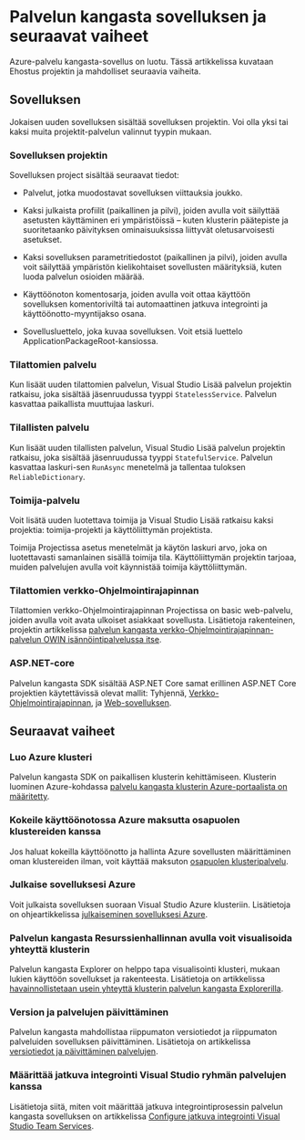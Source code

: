<properties
   pageTitle="Palvelun kangasta projektin luomista seuraavat vaiheet | Microsoft Azure"
   description="Tässä artikkelissa on linkkejä core kehittäminen tehtäviä, palvelun kangasta varten"
   services="service-fabric"
   documentationCenter=".net"
   authors="seanmck"
   manager="timlt"
   editor=""/>

<tags
   ms.service="service-fabric"
   ms.devlang="dotNet"
   ms.topic="article"
   ms.tgt_pltfrm="NA"
   ms.workload="NA"
   ms.date="07/08/2016"
   ms.author="seanmck"/>

# <a name="your-service-fabric-application-and-next-steps"></a>Palvelun kangasta sovelluksen ja seuraavat vaiheet
Azure-palvelu kangasta-sovellus on luotu. Tässä artikkelissa kuvataan Ehostus projektin ja mahdolliset seuraavia vaiheita.

## <a name="your-application"></a>Sovelluksen
Jokaisen uuden sovelluksen sisältää sovelluksen projektin. Voi olla yksi tai kaksi muita projektit-palvelun valinnut tyypin mukaan.

### <a name="the-application-project"></a>Sovelluksen projektin
Sovelluksen project sisältää seuraavat tiedot:

- Palvelut, jotka muodostavat sovelluksen viittauksia joukko.

- Kaksi julkaista profiilit (paikallinen ja pilvi), joiden avulla voit säilyttää asetusten käyttäminen eri ympäristöissä – kuten klusterin päätepiste ja suoritetaanko päivityksen ominaisuuksissa liittyvät oletusarvoisesti asetukset.

- Kaksi sovelluksen parametritiedostot (paikallinen ja pilvi), joiden avulla voit säilyttää ympäristön kielikohtaiset sovellusten määrityksiä, kuten luoda palvelun osioiden määrää.

- Käyttöönoton komentosarja, joiden avulla voit ottaa käyttöön sovelluksen komentoriviltä tai automaattinen jatkuva integrointi ja käyttöönotto-myyntijakso osana.

- Sovellusluettelo, joka kuvaa sovelluksen. Voit etsiä luettelo ApplicationPackageRoot-kansiossa.

### <a name="stateless-service"></a>Tilattomien palvelu
Kun lisäät uuden tilattomien palvelun, Visual Studio Lisää palvelun projektin ratkaisu, joka sisältää jäsenruudussa tyyppi `StatelessService`. Palvelun kasvattaa paikallista muuttujaa laskuri.

### <a name="stateful-service"></a>Tilallisten palvelu
Kun lisäät uuden tilallisten palvelun, Visual Studio Lisää palvelun projektin ratkaisu, joka sisältää jäsenruudussa tyyppi `StatefulService`. Palvelun kasvattaa laskuri-sen `RunAsync` menetelmä ja tallentaa tuloksen `ReliableDictionary`.

### <a name="actor-service"></a>Toimija-palvelu
Voit lisätä uuden luotettava toimija ja Visual Studio Lisää ratkaisu kaksi projektia: toimija-projekti ja käyttöliittymän projektista.

Toimija Projectissa asetus menetelmät ja käytön laskuri arvo, joka on luotettavasti samanlainen sisällä toimija tila. Käyttöliittymän projektin tarjoaa, muiden palvelujen avulla voit käynnistää toimija käyttöliittymän.

### <a name="stateless-web-api"></a>Tilattomien verkko-Ohjelmointirajapinnan
Tilattomien verkko-Ohjelmointirajapinnan Projectissa on basic web-palvelu, joiden avulla voit avata ulkoiset asiakkaat sovellusta. Lisätietoja rakenteinen, projektin artikkelissa [palvelun kangasta verkko-Ohjelmointirajapinnan-palvelun OWIN isännöintipalvelussa itse](service-fabric-reliable-services-communication-webapi.md).

### <a name="aspnet-core"></a>ASP.NET-core

Palvelun kangasta SDK sisältää ASP.NET Core samat erillinen ASP.NET Core projektien käytettävissä olevat mallit: Tyhjennä, [Verkko-Ohjelmointirajapinnan][aspnet-webapi], ja [Web-sovelluksen][aspnet-webapp].

## <a name="next-steps"></a>Seuraavat vaiheet
### <a name="create-an-azure-cluster"></a>Luo Azure klusteri
Palvelun kangasta SDK on paikallisen klusterin kehittämiseen. Klusterin luominen Azure-kohdassa [palvelu kangasta klusterin Azure-portaalista on määritetty][create-cluster-in-portal].

### <a name="try-deploying-to-azure-for-free-with-party-clusters"></a>Kokeile käyttöönotossa Azure maksutta osapuolen klustereiden kanssa

Jos haluat kokeilla käyttöönotto ja hallinta Azure sovellusten määrittäminen oman klustereiden ilman, voit käyttää maksuton [osapuolen klusteripalvelu](http://aka.ms/tryservicefabric).

### <a name="publish-your-application-to-azure"></a>Julkaise sovelluksesi Azure
Voit julkaista sovelluksen suoraan Visual Studio Azure klusteriin. Lisätietoja on ohjeartikkelissa [julkaiseminen sovelluksesi Azure][publish-app-to-azure].

### <a name="use-service-fabric-explorer-to-visualize-your-cluster"></a>Palvelun kangasta Resurssienhallinnan avulla voit visualisoida yhteyttä klusterin
Palvelun kangasta Explorer on helppo tapa visualisointi klusteri, mukaan lukien käyttöön sovellukset ja rakenteesta. Lisätietoja on artikkelissa [havainnollistetaan usein yhteyttä klusterin palvelun kangasta Explorerilla][visualize-with-sfx].

### <a name="version-and-upgrade-your-services"></a>Version ja palvelujen päivittäminen
Palvelun kangasta mahdollistaa riippumaton versiotiedot ja riippumaton palveluiden sovelluksen päivittäminen. Lisätietoja on artikkelissa [versiotiedot ja päivittäminen palvelujen][app-upgrade-tutorial].

### <a name="configure-continuous-integration-with-visual-studio-team-services"></a>Määrittää jatkuva integrointi Visual Studio ryhmän palvelujen kanssa
Lisätietoja siitä, miten voit määrittää jatkuva integrointiprosessin palvelun kangasta sovelluksen on artikkelissa [Configure jatkuva integrointi Visual Studio Team Services][ci-with-vso].


<!-- Links -->
[add-web-frontend]: service-fabric-add-a-web-frontend.md
[create-cluster-in-portal]: service-fabric-cluster-creation-via-portal.md
[publish-app-to-azure]: service-fabric-publish-app-remote-cluster.md
[visualize-with-sfx]: service-fabric-visualizing-your-cluster.md
[ci-with-vso]: service-fabric-set-up-continuous-integration.md
[reliable-services-webapi]: service-fabric-reliable-services-communication-webapi.md
[app-upgrade-tutorial]: service-fabric-application-upgrade-tutorial.md
[aspnet-webapi]: https://docs.asp.net/en/latest/tutorials/first-web-api.html
[aspnet-webapp]: https://docs.asp.net/en/latest/tutorials/first-mvc-app/index.html
